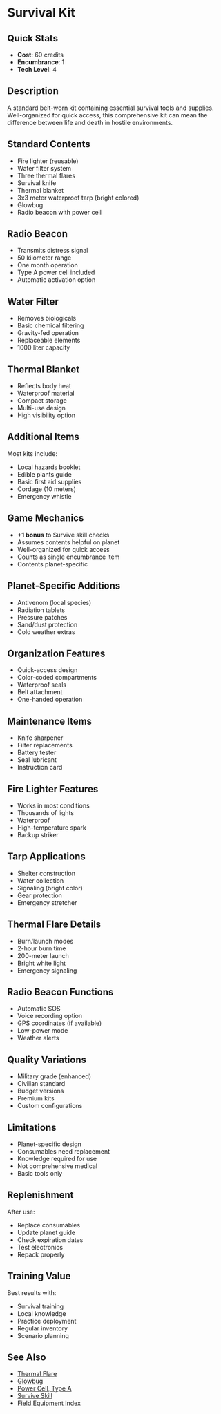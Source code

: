 # Survival Kit

## Quick Stats
- **Cost**: 60 credits
- **Encumbrance**: 1
- **Tech Level**: 4

## Description
A standard belt-worn kit containing essential survival tools and supplies. Well-organized for quick access, this comprehensive kit can mean the difference between life and death in hostile environments.

## Standard Contents
- Fire lighter (reusable)
- Water filter system
- Three thermal flares
- Survival knife
- Thermal blanket
- 3x3 meter waterproof tarp (bright colored)
- Glowbug
- Radio beacon with power cell

## Radio Beacon
- Transmits distress signal
- 50 kilometer range
- One month operation
- Type A power cell included
- Automatic activation option

## Water Filter
- Removes biologicals
- Basic chemical filtering
- Gravity-fed operation
- Replaceable elements
- 1000 liter capacity

## Thermal Blanket
- Reflects body heat
- Waterproof material
- Compact storage
- Multi-use design
- High visibility option

## Additional Items
Most kits include:
- Local hazards booklet
- Edible plants guide
- Basic first aid supplies
- Cordage (10 meters)
- Emergency whistle

## Game Mechanics
- **+1 bonus** to Survive skill checks
- Assumes contents helpful on planet
- Well-organized for quick access
- Counts as single encumbrance item
- Contents planet-specific

## Planet-Specific Additions
- Antivenom (local species)
- Radiation tablets
- Pressure patches
- Sand/dust protection
- Cold weather extras

## Organization Features
- Quick-access design
- Color-coded compartments
- Waterproof seals
- Belt attachment
- One-handed operation

## Maintenance Items
- Knife sharpener
- Filter replacements
- Battery tester
- Seal lubricant
- Instruction card

## Fire Lighter Features
- Works in most conditions
- Thousands of lights
- Waterproof
- High-temperature spark
- Backup striker

## Tarp Applications
- Shelter construction
- Water collection
- Signaling (bright color)
- Gear protection
- Emergency stretcher

## Thermal Flare Details
- Burn/launch modes
- 2-hour burn time
- 200-meter launch
- Bright white light
- Emergency signaling

## Radio Beacon Functions
- Automatic SOS
- Voice recording option
- GPS coordinates (if available)
- Low-power mode
- Weather alerts

## Quality Variations
- Military grade (enhanced)
- Civilian standard
- Budget versions
- Premium kits
- Custom configurations

## Limitations
- Planet-specific design
- Consumables need replacement
- Knowledge required for use
- Not comprehensive medical
- Basic tools only

## Replenishment
After use:
- Replace consumables
- Update planet guide
- Check expiration dates
- Test electronics
- Repack properly

## Training Value
Best results with:
- Survival training
- Local knowledge
- Practice deployment
- Regular inventory
- Scenario planning

## See Also
- [Thermal Flare](thermal-flare.md)
- [Glowbug](glowbug.md)
- [Power Cell, Type A](../ammo-power/power-cell-type-a.md)
- [Survive Skill](../../../character-creation/skills/survive.md)
- [Field Equipment Index](../field/)